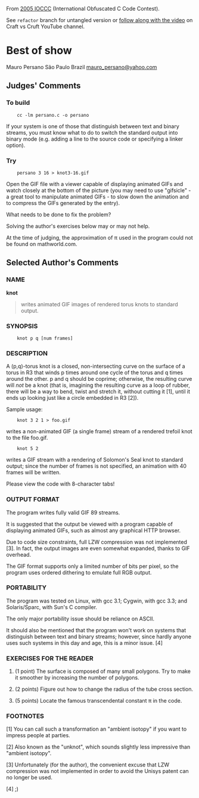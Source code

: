 From [2005 IOCCC](https://www.ioccc.org/years.html#2005) (International Obfuscated C Code Contest).

See `refactor` branch for untangled version or [follow along with the video](https://youtu.be/GEg-9D3iZHg) on Craft vs Cruft YouTube channel.

# Best of show

Mauro Persano
São Paulo
Brazil
mauro_persano@yahoo.com

## Judges' Comments

### To build

        cc -lm persano.c -o persano

If your system is one of those that distinguish between text and binary
streams, you must know what to do to switch the standard output into
binary mode (e.g. adding a line to the source code or specifying a
linker option).

### Try

        persano 3 16 > knot3-16.gif

Open the GIF file with a viewer capable of displaying animated GIFs and
watch closely at the bottom of the picture (you may need to use
"gifsicle" - a great tool to manipulate animated GIFs - to slow down the
animation and to compress the GIFs generated by the entry).

What needs to be done to fix the problem?

Solving the author's exercises below may or may not help.

At the time of judging, the approximation of π used in the program could
not be found on mathworld.com.

## Selected Author's Comments

### NAME

**knot**
> writes animated GIF images of rendered torus knots to standard output.

### SYNOPSIS

        knot p q [num frames]

### DESCRIPTION

A (p,q)-torus knot is a closed, non-intersecting curve on the surface of
a torus in R3 that winds p times around one cycle of the torus and q
times around the other. p and q should be coprime; otherwise, the
resulting curve will _not_ be a knot (that is, imagining the resulting
curve as a loop of rubber, there will be a way to bend, twist and
stretch it, without cutting it [1], until it ends up looking just like a
circle embedded in R3 [2]).

Sample usage:

        knot 3 2 1 > foo.gif

writes a non-animated GIF (a single frame) stream of a rendered trefoil
knot to the file foo.gif.

        knot 5 2

writes a GIF stream with a rendering of Solomon's Seal knot to standard
output; since the number of frames is not specified, an animation with
40 frames will be written.

Please view the code with 8-character tabs!

### OUTPUT FORMAT

The program writes fully valid GIF 89 streams.

It is suggested that the output be viewed with a program capable of
displaying animated GIFs, such as almost any graphical HTTP browser.

Due to code size constraints, full LZW compression was not implemented
[3]. In fact, the output images are even somewhat expanded, thanks to
GIF overhead.

The GIF format supports only a limited number of bits per pixel, so the
program uses ordered dithering to emulate full RGB output.

### PORTABILITY

The program was tested on Linux, with gcc 3.1; Cygwin, with gcc 3.3; and
Solaris/Sparc, with Sun's C compiler.

The only major portability issue should be reliance on ASCII.

It should also be mentioned that the program won't work on systems that
distinguish between text and binary streams; however, since hardly
anyone uses such systems in this day and age, this is a minor issue. [4]

### EXERCISES FOR THE READER

1. (1 point) The surface is composed of many small polygons. Try to make it
   smoother by increasing the number of polygons.

2. (2 points) Figure out how to change the radius of the tube cross section.

3. (5 points) Locate the famous transcendental constant π in the code.

### FOOTNOTES

[1] You can call such a transformation an "ambient isotopy" if you want to
impress people at parties.

[2] Also known as the "unknot", which sounds slightly less impressive than
"ambient isotopy".

[3] Unfortunately (for the author), the convenient excuse that LZW compression
was not implemented in order to avoid the Unisys patent can no longer be used.

[4] ;)
